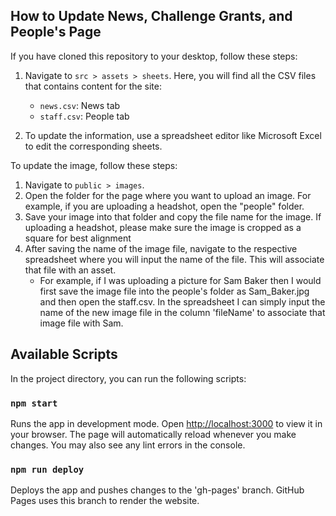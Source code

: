 ## How to Update News, Challenge Grants, and People's Page

If you have cloned this repository to your desktop, follow these steps:

1. Navigate to `src > assets > sheets`. Here, you will find all the CSV files that contains content for the site:
   - `news.csv`: News tab
   - `staff.csv`: People tab

2. To update the information, use a spreadsheet editor like Microsoft Excel to edit the corresponding sheets.

To update the image, follow these steps:

1. Navigate to `public > images`.
2. Open the folder for the page where you want to upload an image. For example, if you are uploading a headshot, open the "people" folder.
3. Save your image into that folder and copy the file name for the image. If uploading a headshot, please make sure the image is cropped as a square for best alignment
4. After saving the name of the image file, navigate to the respective spreadsheet where you will input the name of the file. This will associate that file with an asset.
   - For example, if I was uploading a picture for Sam Baker then I would first save the image file into the people's folder as Sam_Baker.jpg and then open the staff.csv. In the spreadsheet I can simply input the name of the new image file in the column 'fileName' to associate that image file with Sam.

## Available Scripts

In the project directory, you can run the following scripts:

### `npm start`

Runs the app in development mode. Open [http://localhost:3000](http://localhost:3000) to view it in your browser. The page will automatically reload whenever you make changes. You may also see any lint errors in the console.

### `npm run deploy`

Deploys the app and pushes changes to the 'gh-pages' branch. GitHub Pages uses this branch to render the website.
